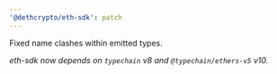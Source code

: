 ```yaml
---
'@dethcrypto/eth-sdk': patch
---
```


Fixed name clashes within emitted types.

_eth-sdk now depends on `typechain` v8 and `@typechain/ethers-v5` v10._
